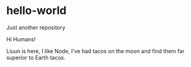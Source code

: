 # hello-world
Just another repository


Hi Humans!

Liuun is here, I like Node,
I've had tacos on the moon and find them far superior to Earth tacos.
